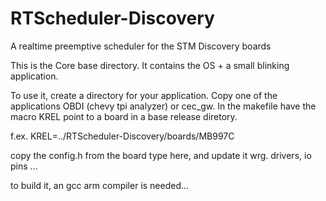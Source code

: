 # RTScheduler-Discovery
A realtime preemptive scheduler for the STM Discovery boards

This is the Core base directory. It contains the OS + a small blinking application.

To use it, create a directory for your application. Copy one of the applications OBDI (chevy tpi analyzer) or cec_gw.
In the makefile have the macro KREL point to a board in a base release diretory.

f.ex. KREL=../RTScheduler-Discovery/boards/MB997C

copy the config.h from the board type here, and update it wrg. drivers, io pins ...

to build it, an gcc arm compiler is needed...
